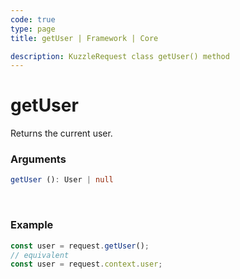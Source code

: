 ```yaml
---
code: true
type: page
title: getUser | Framework | Core

description: KuzzleRequest class getUser() method
---
```


# getUser

<SinceBadge version="2.11.0" />

Returns the current user.

### Arguments

```ts
getUser (): User | null
```

</br>


### Example

```ts
const user = request.getUser();
// equivalent
const user = request.context.user;
```
